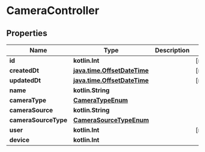 
# CameraController

## Properties
Name | Type | Description | Notes
------------ | ------------- | ------------- | -------------
**id** | **kotlin.Int** |  |  [readonly]
**createdDt** | [**java.time.OffsetDateTime**](java.time.OffsetDateTime.md) |  |  [readonly]
**updatedDt** | [**java.time.OffsetDateTime**](java.time.OffsetDateTime.md) |  |  [readonly]
**name** | **kotlin.String** |  | 
**cameraType** | [**CameraTypeEnum**](CameraTypeEnum.md) |  | 
**cameraSource** | **kotlin.String** |  | 
**cameraSourceType** | [**CameraSourceTypeEnum**](CameraSourceTypeEnum.md) |  | 
**user** | **kotlin.Int** |  |  [readonly]
**device** | **kotlin.Int** |  | 



